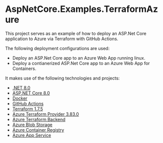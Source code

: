 # AspNetCore.Examples.TerraformAzure

This project serves as an example of how to deploy an ASP.Net Core application to Azure via Terraform with GitHub Actions.

The following deployment configurations are used:
  - Deploy an ASP.Net Core app to an Azure Web App running linux.
  - Deploy a contianerized ASP.Net Core app to an Azure Web App for Containers.

It makes use of the following technologies and projects:

- [.NET 8.0](https://dotnet.microsoft.com/download/dotnet/8.0)
- [ASP.NET Core 8.0](https://learn.microsoft.com/aspnet/core/?view=aspnetcore-8.0)
- [Docker](https://www.docker.com/)
- [GitHub Actions](https://docs.github.com/en/actions)
- [Terraform 1.7.5](https://www.terraform.io/)
- [Azure Terraform Provider 3.83.0](https://registry.terraform.io/providers/hashicorp/azurerm/3.83.0/docs)
- [Azure Terraform Backend](https://developer.hashicorp.com/terraform/language/v1.7.x/settings/backends/azurerm)
- [Azure Blob Storage](https://learn.microsoft.com/azure/storage/blobs/)
- [Azure Container Registry](https://learn.microsoft.com/azure/container-registry/)
- [Azure App Service](https://learn.microsoft.com/en-us/azure/app-service/)